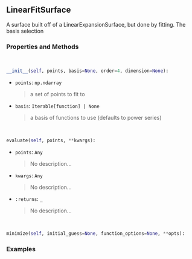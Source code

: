 ## <a id="McUtils.Zachary.Surfaces.BaseSurface.LinearFitSurface">LinearFitSurface</a>
A surface built off of a LinearExpansionSurface, but done by fitting.
    The basis selection

### Properties and Methods
<a id="McUtils.Zachary.Surfaces.BaseSurface.LinearFitSurface.__init__">&nbsp;</a>
```python
__init__(self, points, basis=None, order=4, dimension=None): 
```

- `points`: `np.ndarray`
    >a set of points to fit to
- `basis`: `Iterable[function] | None`
    >a basis of functions to use (defaults to power series)

<a id="McUtils.Zachary.Surfaces.BaseSurface.LinearFitSurface.evaluate">&nbsp;</a>
```python
evaluate(self, points, **kwargs): 
```

- `points`: `Any`
    >No description...
- `kwargs`: `Any`
    >No description...
- `:returns`: `_`
    >No description...

<a id="McUtils.Zachary.Surfaces.BaseSurface.LinearFitSurface.minimize">&nbsp;</a>
```python
minimize(self, initial_guess=None, function_options=None, **opts): 
```

### Examples
